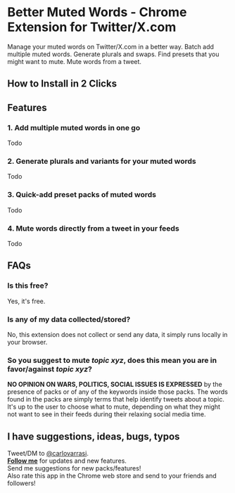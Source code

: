 # Better Muted Words - Chrome Extension for Twitter/X.com
Manage your muted words on Twitter/X.com in a better way. Batch add multiple muted words. Generate plurals and swaps. Find presets that you might want to mute. Mute words from a tweet.

## How to Install in 2 Clicks

## Features

### 1. Add multiple muted words in one go
Todo

### 2. Generate plurals and variants for your muted words
Todo

### 3. Quick-add preset packs of muted words 
Todo

### 4. Mute words directly from a tweet in your feeds
Todo

## FAQs
### Is this free?
Yes, it's free.

### Is any of my data collected/stored?
No, this extension does not collect or send any data, it simply runs locally in your browser.

### So you suggest to mute <i>topic xyz</i>, does this mean you are in favor/against <i>topic xyz</i>?
<b>NO OPINION ON WARS, POLITICS, SOCIAL ISSUES IS EXPRESSED</b> by the presence of packs or of any of the keywords inside those packs.
The words found in the packs are simply terms that help identify tweets about a topic. It's up to the user to choose what to mute, depending on what they might not want to see in their feeds during their relaxing social media time.<br>

## I have suggestions, ideas, bugs, typos
Tweet/DM to <a href="https://x.com/carlovarrasi">@carlovarrasi</a>.
<br><b><a href="https://twitter.com/intent/user?screen_name=carlovarrasi">Follow me</a></b> for updates and new features.
<br> Send me suggestions for new packs/features!
<br>Also rate this app in the Chrome web store and send to your friends and followers!
